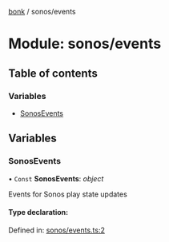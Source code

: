 [bonk](../README.md) / sonos/events

# Module: sonos/events

## Table of contents

### Variables

- [SonosEvents](sonos_events.md#sonosevents)

## Variables

### SonosEvents

• `Const` **SonosEvents**: *object*

Events for Sonos play state updates

#### Type declaration:

Defined in: [sonos/events.ts:2](https://github.com/expandrew/media-cube/blob/a702056/bonk/src/devices/sonos/events.ts#L2)
